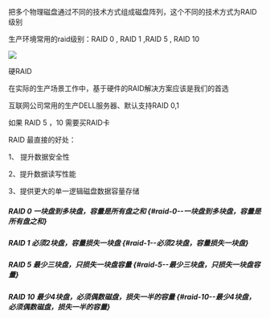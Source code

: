 把多个物理磁盘通过不同的技术方式组成磁盘阵列，这个不同的技术方式为RAID级别

生产环境常用的raid级别：RAID 0 , RAID 1 ,RAID 5 , RAID 10

![](https://www.luffycity.com/linux-book/assets/tab35-1.png)

硬RAID

在实际的生产场景工作中，基于硬件的RAID解决方案应该是我们的首选

互联网公司常用的生产DELL服务器、默认支持RAID 0,1

如果 RAID 5 ，10 需要买RAID卡

RAID 最直接的好处：

1、 提升数据安全性

2、提升数据读写性能

3、提供更大的单一逻辑磁盘数据容量存储

##### RAID 0 一块盘到多块盘，容量是所有盘之和 {#raid-0--一块盘到多块盘，容量是所有盘之和}

##### RAID 1 必须2块盘，容量损失一块盘 {#raid-1--必须2块盘，容量损失一块盘}

##### RAID 5 最少三块盘，只损失一块盘容量 {#raid-5--最少三块盘，只损失一块盘容量}

##### RAID 10 最少4块盘，必须偶数磁盘，损失一半的容量 {#raid-10--最少4块盘，必须偶数磁盘，损失一半的容量}



